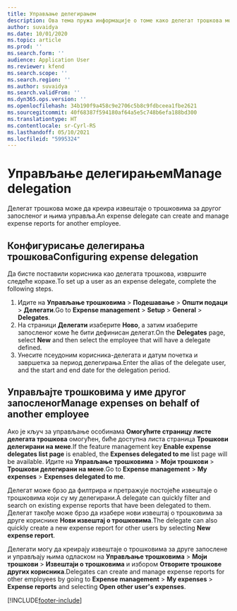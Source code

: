 ```yaml
---
title: Управљање делегирањем
description: Ова тема пружа информације о томе како делегат трошкова може да креира извештаје о трошковима за другог запосленог и њима управља.
author: suvaidya
ms.date: 10/01/2020
ms.topic: article
ms.prod: ''
ms.search.form: ''
audience: Application User
ms.reviewer: kfend
ms.search.scope: ''
ms.search.region: ''
ms.author: suvaidya
ms.search.validFrom: ''
ms.dyn365.ops.version: ''
ms.openlocfilehash: 34b190f9a458c9e2706c5b8c9fdbceea1fbe2621
ms.sourcegitcommit: 40f68387f594180af64a5e5c748b6efa188bd300
ms.translationtype: HT
ms.contentlocale: sr-Cyrl-RS
ms.lasthandoff: 05/10/2021
ms.locfileid: "5995324"
---
```

# <a name="manage-delegation"></a><span data-ttu-id="7025b-103">Управљање делегирањем</span><span class="sxs-lookup"><span data-stu-id="7025b-103">Manage delegation</span></span>
<span data-ttu-id="7025b-104">Делегат трошкова може да креира извештаје о трошковима за другог запосленог и њима управља.</span><span class="sxs-lookup"><span data-stu-id="7025b-104">An expense delegate can create and manage expense reports for another employee.</span></span>

## <a name="configuring-expense-delegation"></a><span data-ttu-id="7025b-105">Конфигурисање делегирања трошкова</span><span class="sxs-lookup"><span data-stu-id="7025b-105">Configuring expense delegation</span></span>

<span data-ttu-id="7025b-106">Да бисте поставили корисника као делегата трошкова, извршите следеће кораке.</span><span class="sxs-lookup"><span data-stu-id="7025b-106">To set up a user as an expense delegate, complete the following steps.</span></span> 
1. <span data-ttu-id="7025b-107">Идите на **Управљање трошковима** > **Подешавање** > **Општи подаци** > **Делегати**.</span><span class="sxs-lookup"><span data-stu-id="7025b-107">Go to **Expense management** > **Setup** > **General** > **Delegates**.</span></span> 
2. <span data-ttu-id="7025b-108">На страници **Делегати** изаберите **Ново**, а затим изаберите запосленог коме ће бити дефинисан делегат.</span><span class="sxs-lookup"><span data-stu-id="7025b-108">On the **Delegates** page, select **New** and then select the employee that will have a delegate defined.</span></span> 
3. <span data-ttu-id="7025b-109">Унесите псеудоним корисника-делегата и датум почетка и завршетка за период делегирања.</span><span class="sxs-lookup"><span data-stu-id="7025b-109">Enter the alias of the delegate user, and the start and end date for the delegation period.</span></span>

## <a name="manage-expenses-on-behalf-of-another-employee"></a><span data-ttu-id="7025b-110">Управљајте трошковима у име другог запосленог</span><span class="sxs-lookup"><span data-stu-id="7025b-110">Manage expenses on behalf of another employee</span></span>

<span data-ttu-id="7025b-111">Ако је кључ за управљање особинама **Омогућите страницу листе делегата трошкова** омогућен, биће доступна листа страница **Трошкови делегирани на мене**.</span><span class="sxs-lookup"><span data-stu-id="7025b-111">If the feature management key **Enable expense delegates list page** is enabled, the **Expenses delegated to me** list page will be available.</span></span> <span data-ttu-id="7025b-112">Идите на **Управљање трошковима** > **Моји трошкови** > **Трошкови делегирани на мене**.</span><span class="sxs-lookup"><span data-stu-id="7025b-112">Go to **Expense management** > **My expenses** > **Expenses delegated to me**.</span></span>

<span data-ttu-id="7025b-113">Делегат може брзо да филтрира и претражује постојеће извештаје о трошковима који су му делегирани.</span><span class="sxs-lookup"><span data-stu-id="7025b-113">A delegate can quickly filter and search on existing expense reports that have been delegated to them.</span></span> <span data-ttu-id="7025b-114">Делегат такође може брзо да изабере нови извештај о трошковима за друге кориснике **Нови извештај о трошковима**.</span><span class="sxs-lookup"><span data-stu-id="7025b-114">The delegate can also quickly create a new expense report for other users by selecting **New expense report**.</span></span>

<span data-ttu-id="7025b-115">Делегати могу да креирају извештаје о трошковима за друге запослене и управљају њима одласком на **Управљање трошковима** > **Моји трошкови** > **Извештаји о трошковима** и избором **Отворите трошкове других корисника**.</span><span class="sxs-lookup"><span data-stu-id="7025b-115">Delegates can create and manage expense reports for other employees by going to **Expense management** > **My expenses** > **Expense reports** and selecting **Open other user's expenses**.</span></span>


[!INCLUDE[footer-include](../includes/footer-banner.md)]